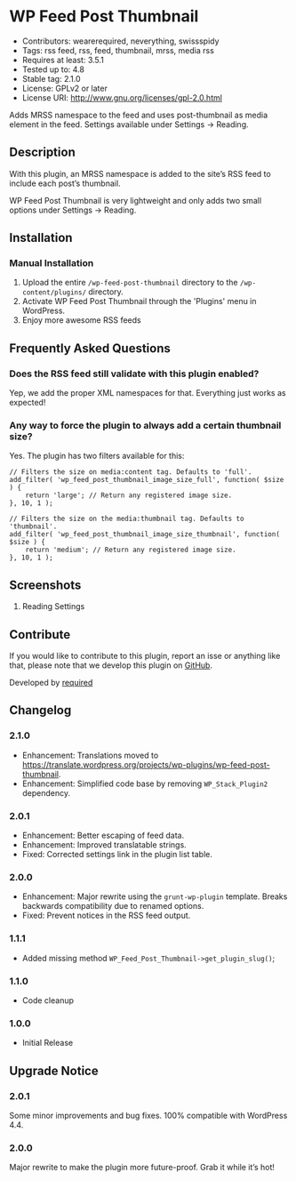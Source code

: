 # WP Feed Post Thumbnail #
* Contributors: wearerequired, neverything, swissspidy
* Tags: rss feed, rss, feed, thumbnail, mrss, media rss
* Requires at least: 3.5.1
* Tested up to: 4.8
* Stable tag: 2.1.0
* License: GPLv2 or later
* License URI: http://www.gnu.org/licenses/gpl-2.0.html

Adds MRSS namespace to the feed and uses post-thumbnail as media element in the feed. Settings available under Settings -> Reading.

## Description ##

With this plugin, an MRSS namespace is added to the site’s RSS feed to include each post’s thumbnail.

WP Feed Post Thumbnail is very lightweight and only adds two small options under Settings -> Reading.

## Installation ##

### Manual Installation ###

1. Upload the entire `/wp-feed-post-thumbnail` directory to the `/wp-content/plugins/` directory.
2. Activate WP Feed Post Thumbnail through the 'Plugins' menu in WordPress.
3. Enjoy more awesome RSS feeds

## Frequently Asked Questions ##

### Does the RSS feed still validate with this plugin enabled? ##

Yep, we add the proper XML namespaces for that. Everything just works as expected!

### Any way to force the plugin to always add a certain thumbnail size? ###

Yes. The plugin has two filters available for this:

	// Filters the size on media:content tag. Defaults to 'full'.
	add_filter( 'wp_feed_post_thumbnail_image_size_full', function( $size ) {
		return 'large'; // Return any registered image size.
	}, 10, 1 );
	
	// Filters the size on the media:thumbnail tag. Defaults to 'thumbnail'.
	add_filter( 'wp_feed_post_thumbnail_image_size_thumbnail', function( $size ) {
		return 'medium'; // Return any registered image size.
	}, 10, 1 );

## Screenshots ##

1. Reading Settings

## Contribute ##

If you would like to contribute to this plugin, report an isse or anything like that, please note that we develop this plugin on [GitHub](https://github.com/wearerequired/required-wp-feed-post-thumbnail).

Developed by [required](https://required.com/ "Team of experienced web professionals from Switzerland & Germany")

## Changelog ##

### 2.1.0 ###
* Enhancement: Translations moved to https://translate.wordpress.org/projects/wp-plugins/wp-feed-post-thumbnail.
* Enhancement: Simplified code base by removing `WP_Stack_Plugin2` dependency.

### 2.0.1 ###
* Enhancement: Better escaping of feed data.
* Enhancement: Improved translatable strings.
* Fixed: Corrected settings link in the plugin list table.

### 2.0.0 ###
* Enhancement: Major rewrite using the `grunt-wp-plugin` template. Breaks backwards compatibility due to renamed options.
* Fixed: Prevent notices in the RSS feed output.

### 1.1.1 ###
* Added missing method `WP_Feed_Post_Thumbnail->get_plugin_slug()`;

### 1.1.0 ###
* Code cleanup

### 1.0.0 ###
* Initial Release

## Upgrade Notice ##

### 2.0.1 ###
Some minor improvements and bug fixes. 100% compatible with WordPress 4.4.

### 2.0.0 ###
Major rewrite to make the plugin more future-proof. Grab it while it’s hot!
